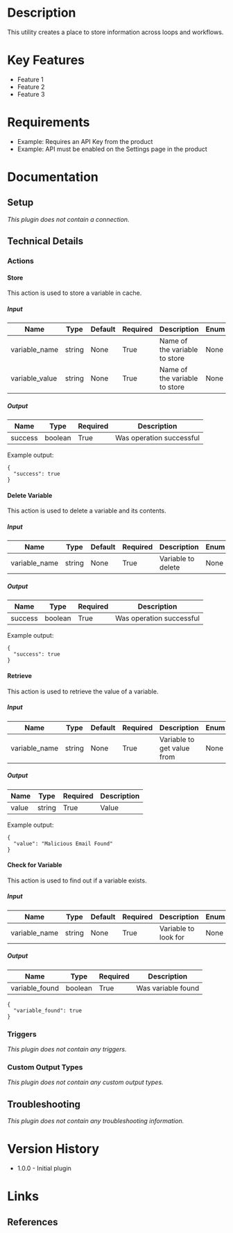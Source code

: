 # Description

This utility creates a place to store information across loops and workflows.

# Key Features

* Feature 1
* Feature 2
* Feature 3

# Requirements

* Example: Requires an API Key from the product
* Example: API must be enabled on the Settings page in the product

# Documentation

## Setup

_This plugin does not contain a connection._

## Technical Details

### Actions

#### Store

This action is used to store a variable in cache.

##### Input

|Name|Type|Default|Required|Description|Enum|
|----|----|-------|--------|-----------|----|
|variable_name|string|None|True|Name of the variable to store|None|
|variable_value|string|None|True|Name of the variable to store|None|

##### Output

|Name|Type|Required|Description|
|----|----|--------|-----------|
|success|boolean|True|Was operation successful|

Example output:

```
{
  "success": true
}
```

#### Delete Variable

This action is used to delete a variable and its contents.

##### Input

|Name|Type|Default|Required|Description|Enum|
|----|----|-------|--------|-----------|----|
|variable_name|string|None|True|Variable to delete|None|

##### Output

|Name|Type|Required|Description|
|----|----|--------|-----------|
|success|boolean|True|Was operation successful|

Example output:

```
{
  "success": true
}
```

#### Retrieve

This action is used to retrieve the value of a variable.

##### Input

|Name|Type|Default|Required|Description|Enum|
|----|----|-------|--------|-----------|----|
|variable_name|string|None|True|Variable to get value from|None|

##### Output

|Name|Type|Required|Description|
|----|----|--------|-----------|
|value|string|True|Value|

Example output:

```
{
  "value": "Malicious Email Found"
}
```

#### Check for Variable

This action is used to find out if a variable exists.

##### Input

|Name|Type|Default|Required|Description|Enum|
|----|----|-------|--------|-----------|----|
|variable_name|string|None|True|Variable to look for|None|

##### Output

|Name|Type|Required|Description|
|----|----|--------|-----------|
|variable_found|boolean|True|Was variable found|

```
{
  "variable_found": true
}
```

### Triggers

_This plugin does not contain any triggers._

### Custom Output Types

_This plugin does not contain any custom output types._

## Troubleshooting

_This plugin does not contain any troubleshooting information._

# Version History

* 1.0.0 - Initial plugin

# Links

## References




